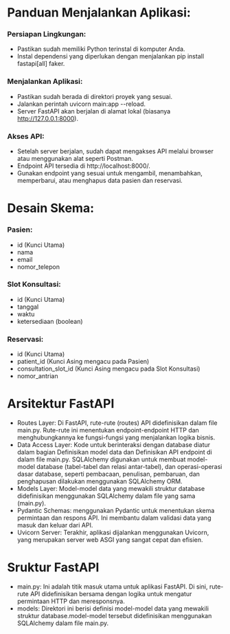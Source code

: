 # Panduan Menjalankan Aplikasi: 
### Persiapan Lingkungan: 
- Pastikan sudah memiliki Python terinstal di komputer Anda.
- Instal dependensi yang diperlukan dengan menjalankan pip install fastapi[all] faker.

### Menjalankan Aplikasi: 
- Pastikan sudah berada di direktori proyek yang sesuai.
- Jalankan perintah uvicorn main:app --reload.
- Server FastAPI akan berjalan di alamat lokal (biasanya http://127.0.0.1:8000).

### Akses API: 
- Setelah server berjalan, sudah dapat mengakses API melalui browser atau menggunakan alat seperti Postman.
- Endpoint API tersedia di http://localhost:8000/.
- Gunakan endpoint yang sesuai untuk mengambil, menambahkan, memperbarui, atau menghapus data pasien dan reservasi.

# Desain Skema:
### Pasien:
- id (Kunci Utama)
- nama
- email
- nomor_telepon

### Slot Konsultasi:
- id (Kunci Utama)
- tanggal
- waktu
- ketersediaan (boolean)

### Reservasi:
- id (Kunci Utama)
- patient_id (Kunci Asing mengacu pada Pasien)
- consultation_slot_id (Kunci Asing mengacu pada Slot Konsultasi)
- nomor_antrian

# Arsitektur FastAPI 

- Routes Layer: Di FastAPI, rute-rute (routes) API didefinisikan dalam file main.py. Rute-rute ini menentukan endpoint-endpoint HTTP dan menghubungkannya ke fungsi-fungsi yang menjalankan logika bisnis.
- Data Access Layer: Kode untuk berinteraksi dengan database diatur dalam bagian Definisikan model data dan Definisikan API endpoint di dalam file main.py. SQLAlchemy digunakan untuk membuat model-model database (tabel-tabel dan relasi antar-tabel), dan operasi-operasi dasar database, seperti pembacaan, penulisan, pembaruan, dan penghapusan dilakukan menggunakan SQLAlchemy ORM.
- Models Layer: Model-model data yang mewakili struktur database didefinisikan menggunakan SQLAlchemy dalam file yang sama (main.py).
- Pydantic Schemas: menggunakan Pydantic untuk menentukan skema permintaan dan respons API. Ini membantu dalam validasi data yang masuk dan keluar dari API.
- Uvicorn Server: Terakhir, aplikasi dijalankan menggunakan Uvicorn, yang merupakan server web ASGI yang sangat cepat dan efisien.

# Sruktur FastAPI
  - main.py: Ini adalah titik masuk utama untuk aplikasi FastAPI. Di sini, rute-rute API didefinisikan bersama dengan logika untuk mengatur permintaan HTTP dan meresponsnya.
  - models: Direktori ini berisi definisi model-model data yang mewakili struktur database.model-model tersebut didefinisikan menggunakan SQLAlchemy dalam file main.py.
